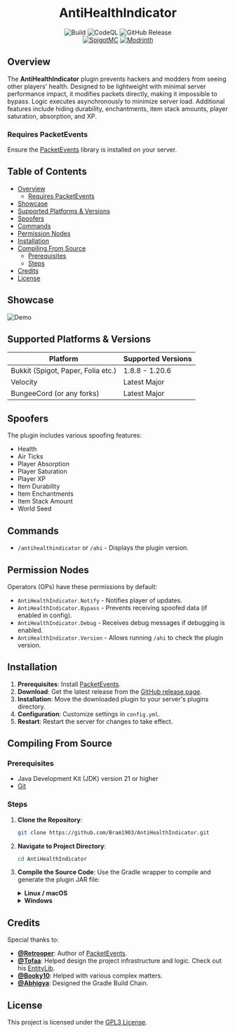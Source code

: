 <div align="center">
  <h1>AntiHealthIndicator</h1>
  <img alt="Build" src="https://github.com/Bram1903/AntiHealthIndicator/actions/workflows/gradle.yml/badge.svg">
  <img alt="CodeQL" src="https://github.com/Bram1903/AntiHealthIndicator/actions/workflows/codeql.yml/badge.svg">
  <img alt="GitHub Release" src="https://img.shields.io/github/release/Bram1903/AntiHealthIndicator.svg">
  <br>
  <a href="https://www.spigotmc.org/resources/antihealthindicator.114851/"><img alt="SpigotMC" src="https://img.shields.io/badge/-SpigotMC-blue?style=for-the-badge&logo=SpigotMC"></a>
  <a href="https://modrinth.com/plugin/antihealthindicator"><img alt="Modrinth" src="https://img.shields.io/badge/-Modrinth-green?style=for-the-badge&logo=Modrinth"></a>
</div>

## Overview

The **AntiHealthIndicator** plugin prevents hackers and modders from seeing other players' health. Designed to be
lightweight with minimal server performance impact, it modifies packets directly, making it impossible to bypass. Logic
executes asynchronously to minimize server load. Additional features include hiding durability, enchantments, item stack
amounts, player saturation, absorption, and XP.

### Requires PacketEvents

Ensure the [PacketEvents](https://modrinth.com/plugin/packetevents) library is installed on your server.

## Table of Contents

- [Overview](#overview)
    - [Requires PacketEvents](#requires-packetevents)
- [Showcase](#showcase)
- [Supported Platforms & Versions](#supported-platforms--versions)
- [Spoofers](#spoofers)
- [Commands](#commands)
- [Permission Nodes](#permission-nodes)
- [Installation](#installation)
- [Compiling From Source](#compiling-from-source)
    - [Prerequisites](#prerequisites)
    - [Steps](#steps)
- [Credits](#credits)
- [License](#license)

## Showcase

![Demo](docs/showcase/AntiHealthIndicator.gif)

## Supported Platforms & Versions

| Platform                           | Supported Versions |
|------------------------------------|--------------------|
| Bukkit (Spigot, Paper, Folia etc.) | 1.8.8 - 1.20.6     |
| Velocity                           | Latest Major       |
| BungeeCord (or any forks)          | Latest Major       |

## Spoofers

The plugin includes various spoofing features:

- Health
- Air Ticks
- Player Absorption
- Player Saturation
- Player XP
- Item Durability
- Item Enchantments
- Item Stack Amount
- World Seed

## Commands

- `/antihealthindicator` or `/ahi` - Displays the plugin version.

## Permission Nodes

Operators (OPs) have these permissions by default:

- `AntiHealthIndicator.Notify` - Notifies player of updates.
- `AntiHealthIndicator.Bypass` - Prevents receiving spoofed data (if enabled in config).
- `AntiHealthIndicator.Debug` - Receives debug messages if debugging is enabled.
- `AntiHealthIndicator.Version` - Allows running `/ahi` to check the plugin version.

## Installation

1. **Prerequisites**: Install [PacketEvents](https://modrinth.com/plugin/packetevents).
2. **Download**: Get the latest release from
   the [GitHub release page](https://github.com/Bram1903/AntiHealthIndicator/releases/latest).
3. **Installation**: Move the downloaded plugin to your server's plugins directory.
4. **Configuration**: Customize settings in `config.yml`.
5. **Restart**: Restart the server for changes to take effect.

## Compiling From Source

### Prerequisites

- Java Development Kit (JDK) version 21 or higher
- [Git](https://git-scm.com/downloads)

### Steps

1. **Clone the Repository**:
   ```bash
   git clone https://github.com/Bram1903/AntiHealthIndicator.git
   ```

2. **Navigate to Project Directory**:
   ```bash
   cd AntiHealthIndicator
   ```

3. **Compile the Source Code**:
   Use the Gradle wrapper to compile and generate the plugin JAR file:

   <details>
   <summary><strong>Linux / macOS</strong></summary>

   ```bash
   ./gradlew build
   ```
   </details>
   <details>
   <summary><strong>Windows</strong></summary>

   ```cmd
   .\gradlew build
   ```
   </details>

## Credits

Special thanks to:

- **[@Retrooper](https://github.com/retrooper)**: Author of [PacketEvents](https://github.com/retrooper/packetevents).
- **[@Tofaa](https://github.com/Tofaa2)**: Helped design the project infrastructure and logic. Check out
  his [EntityLib](https://github.com/Tofaa2/EntityLib).
- **[@Booky10](https://github.com/booky10)**: Helped with various complex matters.
- **[@Abhigya](https://github.com/AbhigyaKrishna)**: Designed the Gradle Build Chain.

## License

This project is licensed under the [GPL3 License](LICENSE).